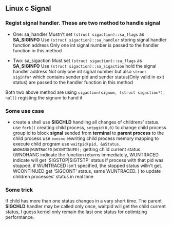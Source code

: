 ## Linux c Signal

### Regist signal handler. These are two method to handle signal

- One: sa_handler
  Mustn't set `(struct sigaction)::sa_flags` as **SA_SIGINFO**
  Use `(struct sigaction)::sa_handler` storing signal handler function address
  Only one int signal number is passed to the handler function in this method

- Two: sa_sigaction
  Must set `(struct sigaction)::sa_flags` as **SA_SIGINFO**
  Use `(struct sigaction)::sa_sigaction`  hold the signal handler address
  Not only one int signal number but also `struct siginfo*` which contains sender pid and sender status(Only valid in exit status) are passed to the handler function in this method
  
 Both two above method are using `sigaction(signum, (struct sigaction*), null)` registing the signum to hand it
 
 
 ### Some use case
 
 - create a shell
   use **SIGCHLD** handling all changes of childrens' status.
   use `fork()` creating child process, `setpgid(0,0)` to change child process group id to block **signal** sended from **terminal** to **parent process** to the child process
   use `execve` rewriting child process memory mapping to execute child program
   use `waitpid(pid, &oStatus, WNOHANG|WUNTRACED|WCONTINUED);` getting child current status (WNOHANG indicate the function returns immediately, 
   WUNTRACED indicate will get 'SIGSTOP|SIGTSTP' status if process with that pid was stopped, if WUNTRACED isn't specified, the stopped status willn't get.
   WCONTINUED get 'SIGCONT' status, same WUNTRACED. ) to update children processes' status in real time
   
 
 ### Some trick
 
 If child has more than one status changes in a vary short time. The parent **SIGCHLD** handler may be called only once, waitpid will get the child current status, 
 I guess kernel only remain the last one status for optimizing performance. 
